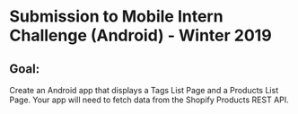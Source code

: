 # Submission to Mobile Intern Challenge (Android) - Winter 2019

## Goal:
Create an Android app that displays a Tags List Page and a Products List Page. Your app will need to fetch data from the Shopify Products REST API.
